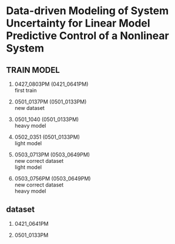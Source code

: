 # Data-driven Modeling of System Uncertainty for Linear Model Predictive Control of a Nonlinear System

## TRAIN MODEL

1. 0427_0803PM (0421_0641PM)  
   first train

2. 0501_0137PM (0501_0133PM)    
    new dataset

3. 0501_1040 (0501_0133PM)  
    heavy model

4. 0502_0351 (0501_0133PM)  
    light model

5. 0503_0713PM (0503_0649PM)  
    new correct dataset  
    light model

6. 0503_0756PM (0503_0649PM)  
    new correct dataset  
    heavy model

## dataset

1. 0421_0641PM  

2. 0501_0133PM